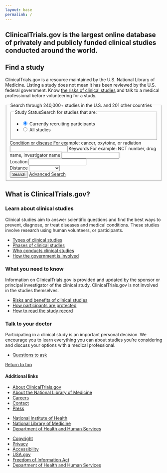 ```yaml
---
layout: base
permalink: /
---
```


<section class="usa-section hero">
  <div class="usa-grid">
    <h2>ClinicalTrials.gov is the largest online database of privately and publicly funded clinical studies conducted around the world.</h2>
  </div>
</section>
<section class="usa-section">
  <div class="usa-grid">
    <div class="usa-width-one-half trial-info">
      <h2>Find a study</h2>
      <p>ClinicalTrials.gov is a resource maintained by the U.S. National Library of Medicine. Listing a study does not mean it has been reviewed by the U.S. federal government. Know <a href="https://clinicaltrials.gov/ct2/about-studies/learn#Considerations">the risks of clinical studies</a> and talk to a medical professional before volunteering for a study.</p>
    </div>
    <div class="usa-width-one-half">
<!--       <form class="form-search" action="{{ site.baseurl }}/search-results/">
        <label for="keyword">Search by keyword</label>
        <span class="usa-form-hint">For example: cancer, oxytoine, or radiation</span>
        <input id="keyword" name="keyword" type="text">
        <p class="form-help-text">Search by condition, drug, intervention, or NCT number</p>
        <label for="location">Location</label>
        <span class="usa-form-hint">For example: Anywhere, USA</span>
        <input id="location" name="location" type="text">
        <i class="fa fa-map-marker" aria-hidden="true"></i>
        <a href="#">+ Advanced search</a>
        <input type="submit" value="Submit">
      </form> -->
      <form class="form-search-new" action="{{ site.baseurl }}/search-results/">
        <fieldset class="fieldset-search">
          <legend class="search-legend">Search through 240,000+ studies in the U.S. and 201 other countries</legend>
          <fieldset class="usa-fieldset-inputs">
            <legend class="legend-study-status"><span class="usa-sr-only">Study Status</span>Search for studies that are:</legend>
            <ul class="usa-unstyled-list">
              <li>
                <input id="study-recruiting" type="radio" checked name="study-status" value="recruiting">
                <label class="label-radio" for="study-recruiting">Currently recruiting participants</label>
              </li>
              <li>
                <input id="study-all" type="radio" name="study-status" value="all-studies">
                <label class="label-radio" for="study-all">All studies</label>
              </li>
            </ul>
          </fieldset>
          <label for="condition">Condition or disease</label>
          <span class="usa-form-hint">For example: cancer, oxytoine, or radiation</span>
          <input id="condition" name="condition" type="text">
          <label for="keywords">Keywords</label>
          <span class="usa-form-hint">For example: NCT number, drug name, investigator name</span>
          <input id="keywords" name="keywords" type="text">
          <div class="usa-input-grid usa-input-grid-medium">
            <label for="location">Location</label>
            <input id="location" name="location" type="text">
            <i class="fa fa-map-marker" aria-hidden="true"></i>
          </div>
          <div class="usa-input-grid usa-input-grid-small">
            <label for="distance">Distance</label>
            <select id="distance" name="distance">
              <option></option>
              <option value="50">50 miles</option>
              <option value="100">100 miles</option>
              <option value="250">250 miles</option>
              <option value="500">500 miles</option>
              <option value="any">Any distance</option>
            </select>
          </div>
          <input type="submit" value="Search">
          <a href="#">Advanced Search</a>
        </fieldset>
      </form>
<!--       <div class="search-links">
        <a href="#"><i class="fa fa-map-o"></i>Search on the map</a>
        <a href="#"><i class="fa fa-book"></i>Browse by topic</a>
      </div> -->
    </div>
  </div>
</section>
<!-- {% include advanced-search.html %} -->
<section class="info-callouts">
  <div class="usa-grid">
    <h2>What is ClinicalTrials.gov?</h2>
    <section class="usa-width-one-third">
<!--       <div class="info-callouts-img">
        {% include svg/search.svg %}
      </div> -->
      <h3>Learn about clinical studies</h3>
      <p>Clinical studies aim to answer scientific questions and find the best ways to prevent, diagnose, or treat diseases and medical conditions. These studies involve research using human volunteers, or participants.</p>
      <ul>
        <li><a href="">Types of clinical studies</a></li>
        <li><a href="#">Phases of clinical studies</a></li>
        <li><a href="#">Who conducts clinical studies</a></li>
        <li><a href="#">How the government is involved</a></li>
      </ul>
    </section>
    <section class="usa-width-one-third">
<!--       <div class="info-callouts-img">
        {% include svg/clipboard.svg %}
      </div> -->
      <h3>What you need to know</h3>
      <p>Information on ClinicalTrials.gov is provided and updated by the sponsor or principal investigator of the clinical study. ClinicalTrials.gov is not involved in the studies themselves. </p>
      <ul>
        <li><a href="">Risks and benefits of clinical studies</a></li>
        <li><a href="">How participants are protected </a></li>
        <li><a href="">How to read the study record</a></li>
      </ul>
    </section>
    <section class="usa-width-one-third">
<!--       <div class="info-callouts-img">
        {% include svg/phone.svg %}
      </div> -->
      <h3>Talk to your doctor</h3>
      <p>Participating in a clinical study is an important personal decision. We encourage you to learn everything you can about studies you’re considering and discuss your options with a medical professional.</p>
      <ul>
        <li><a href="">Questions to ask</a></li>
      </ul>
    </section>
  </div>
</section>
<footer class="usa-footer usa-footer-big" role="contentinfo">
  <div class="usa-grid usa-footer-return-to-top">
    <a href="#">Return to top</a>
  </div>
  <div class="usa-footer-primary-section">
    <div class="usa-grid-full">
      <nav class="usa-footer-nav">
        <h4>Additional links</h4>
        <ul class="usa-unstyled-list usa-width-one-fourth">
          <li><a href="javascript:void(0);">About ClinicalTrials.gov</a></li>
          <li><a href="javascript:void(0);">About the National Library of Medicine</a></li>
          <li><a href="javascript:void(0);">Careers</a></li>
          <li><a href="javascript:void(0);">Contact</a></li>
          <li><a href="javascript:void(0);">Press</a></li>
        </ul>
        <ul class="usa-unstyled-list usa-width-one-fourth">
          <li><a href="javascript:void(0);">National Institute of Health</a></li>
          <li><a href="javascript:void(0);">National Library of Medicine</a></li>
          <li><a href="javascript:void(0);">Department of Health and Human Services</a></li>
        </ul>
        <ul class="usa-unstyled-list usa-width-one-fourth">
          <li><a href="javascript:void(0);">Copyright</a></li>
          <li><a href="javascript:void(0);">Privacy</a></li>
          <li><a href="javascript:void(0);">Accessibility</a></li>
          <li><a href="javascript:void(0);">USA.gov</a></li>
          <li><a href="javascript:void(0);">Freedom of Information Act</a></li>
          <li><a href="javascript:void(0);">Department of Health and Human Services</a></li>
        </ul>
      </nav>
    </div>
  </div>
</footer>
